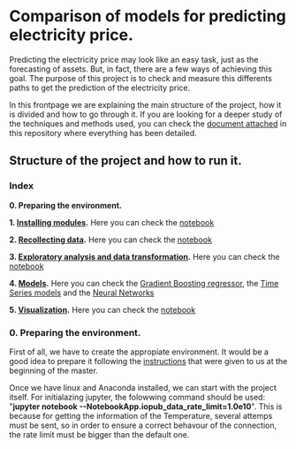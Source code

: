 # Comparison of models for predicting electricity price. 

Predicting the electricity price may look like an easy task, just as the forecasting of assets. But, in fact, there are a few ways of achieving this goal. The purpose of this project is to check and measure this differents paths to get the prediction of the electricity price. 

In this frontpage we are explaining the main structure of the project, how it is divided and how to go through it. If you are looking for a deeper study of the techniques and methods used, you can check the [document attached](https://github.com/JoelDela/TFM-Master_Data_Science_Kschool/blob/master/Comparison_of_ML_models.docx) in this repository where everything has been detailed.

## Structure of the project and how to run it.
### Index
**0. Preparing the environment.**

**1. [Installing modules](https://github.com/JoelDela/TFM-Master_Data_Science_Kschool/tree/master/Modules).** Here you can check the [notebook](https://github.com/JoelDela/TFM-Master_Data_Science_Kschool/blob/master/Modules/Installing_modules.ipynb)

**2. [Recollecting data](https://github.com/JoelDela/TFM-Master_Data_Science_Kschool/tree/master/Getting_data).** Here you can check the [notebook](https://github.com/JoelDela/TFM-Master_Data_Science_Kschool/blob/master/Getting_data/Getting_Data.ipynb)

**3. [Exploratory analysis and data transformation](https://github.com/JoelDela/TFM-Master_Data_Science_Kschool/tree/master/Exploring_data).** Here you can check the [notebook](https://github.com/JoelDela/TFM-Master_Data_Science_Kschool/blob/master/Exploring_data/Exploratory_analysis.ipynb)

**4. [Models](https://github.com/JoelDela/TFM-Master_Data_Science_Kschool/tree/master/Models).** Here you can check the [Gradient Boosting regressor](https://github.com/JoelDela/TFM-Master_Data_Science_Kschool/blob/master/Models/Regressor.ipynb), the [Time Series models](https://github.com/JoelDela/TFM-Master_Data_Science_Kschool/blob/master/Models/Time_series.ipynb) and the [Neural Networks](https://github.com/JoelDela/TFM-Master_Data_Science_Kschool/blob/master/Models/Neural_Network.ipynb)

**5. [Visualization](https://github.com/JoelDela/TFM-Master_Data_Science_Kschool/tree/master/Visualization).** Here you can check the [notebook](https://github.com/JoelDela/TFM-Master_Data_Science_Kschool/blob/master/Visualization/Visualization.ipynb)

### 0. Preparing the environment.

First of all, we have to create the appropiate environment. It would be a good idea to prepare it following the [instructions](https://docs.google.com/document/d/1cwYA04H2VXTalkR78nYHDvJmm1QzhEZjSC_4WvjB1Vw/edit) that were given to us at the beginning of the master. 

Once we have linux and Anaconda installed, we can start with the project itself. For initialazing jupyter, the folowwing command should be used: "**jupyter notebook --NotebookApp.iopub_data_rate_limit=1.0e10**". This is because for getting the information of the Temperature, several attemps must be sent, so in order to ensure a correct behavour of the connection, the rate limit must be bigger than the default one. 
